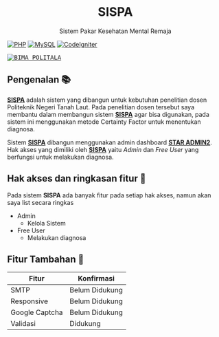 <p align="center"></p>

<h1 align="center">
   <a target="_blank" align="center">
      SISPA
   </a>
</h1>

<p align="center">Sistem Pakar Kesehatan Mental Remaja</p>

[![PHP](https://img.shields.io/badge/PHP-v7.4-blue)](https://www.php.net/releases/7_4_0.php) [![MySQL](https://img.shields.io/badge/MySQL-v8.0-blue)](https://dev.mysql.com/downloads/mysql/) [![CodeIgniter](https://img.shields.io/badge/CodeIgniter-v3.1.11-orange)](https://codeigniter.com/download)

<kbd>[![BIMA POLITALA](https://i.imgur.com/62eAkWE.png)](https://i.imgur.com/62eAkWE.png)</kbd>

## Pengenalan 📚

[**SISPA**](http://klik.ulm.ac.id/index.php/klik/article/view/523) adalah sistem yang dibangun untuk kebutuhan penelitian dosen Politeknik Negeri Tanah Laut. Pada penelitian dosen tersebut saya membantu dalam membangun sistem [**SISPA**](http://klik.ulm.ac.id/index.php/klik/article/view/523) agar bisa digunakan, pada sistem ini menggunakan metode Certainty Factor untuk menentukan diagnosa.

Sistem [**SISPA**](http://klik.ulm.ac.id/index.php/klik/article/view/523) dibangun menggunakan admin dashboard [**STAR ADMIN2**](https://github.com/BootstrapDash/star-admin2-free-admin-template). Hak akses yang dimiliki oleh [**SISPA**](http://klik.ulm.ac.id/index.php/klik/article/view/523) yaitu _Admin_ dan _Free User_ yang berfungsi untuk melakukan diagnosa.

## Hak akses dan ringkasan fitur 📜

Pada sistem **SISPA** ada banyak fitur pada setiap hak akses, namun akan saya list secara ringkas
- Admin
  - Kelola Sistem
- Free User
  - Melakukan diagnosa

## Fitur Tambahan 💎

| Fitur| Konfirmasi|
| ----------------------------------------------------------------------------------------------- | --------------------------------------------------------------------------------------------------------------------------------------------------------------------------------------------- |
|SMTP|Belum Didukung|
| Responsive| Belum Didukung|
| Google Captcha|Belum Didukung|
| Validasi| Didukung|

